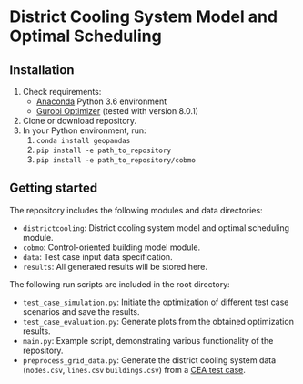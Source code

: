 # District Cooling System Model and Optimal Scheduling

## Installation

1. Check requirements:
    - [Anaconda](https://www.anaconda.com/distribution) Python 3.6 environment
    - [Gurobi Optimizer](http://www.gurobi.com/) (tested with version 8.0.1)
2. Clone or download repository.
3. In your Python environment, run:
    1. `conda install geopandas`
    2. `pip install -e path_to_repository`
    3. `pip install -e path_to_repository/cobmo`

## Getting started

The repository includes the following modules and data directories:

- `districtcooling`: District cooling system model and optimal scheduling module.
- `cobmo`: Control-oriented building model module.
- `data`: Test case input data specification.
- `results`: All generated results will be stored here.

The following run scripts are included in the root directory:

- `test_case_simulation.py`: Initiate the optimization of different test case scenarios and save the results.
- `test_case_evaluation.py`: Generate plots from the obtained optimization results.
- `main.py`: Example script, demonstrating various functionality of the repository.
- `preprocess_grid_data.py`: Generate the district cooling system data (`nodes.csv`, `lines.csv` `buildings.csv`) from a [CEA test case](https://github.com/architecture-building-systems/CityEnergyAnalyst/tree/v2.25/cea/examples).

